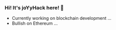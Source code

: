 ### Hi! It's joYyHack here! 👋

- Currently working on blockchain development ...
- Bullish on Ethereum ...

